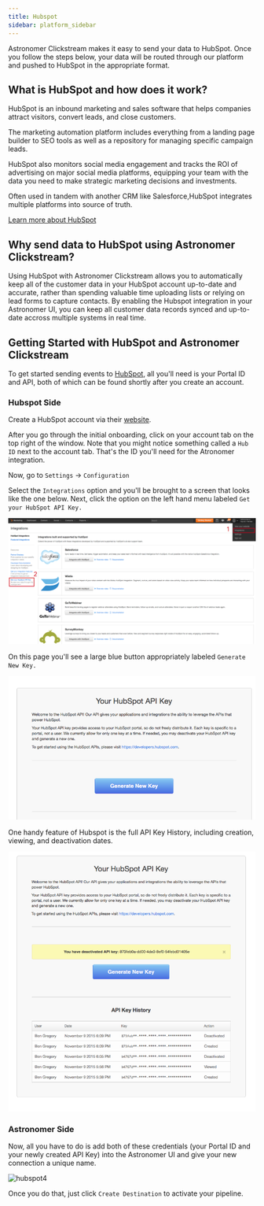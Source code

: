 ```yaml
---
title: Hubspot
sidebar: platform_sidebar
---
```

Astronomer Clickstream makes it easy to send your data to HubSpot. Once you follow the steps below, your data will be routed through our platform and pushed to HubSpot in the appropriate format. 

## What is HubSpot and how does it work?

HubSpot is an inbound marketing and sales software that helps companies attract visitors, convert leads, and close customers. 

The marketing automation platform includes everything from a landing page builder to SEO tools as well as a repository for managing specific campaign leads.

HubSpot also monitors social media engagement and tracks the ROI of advertising on major social media platforms, equipping your team with the data you need to make strategic marketing decisions and investments. 

Often used in tandem with another CRM like Salesforce,HubSpot integrates multiple platforms into source of truth. 

[Learn more about HubSpot](https://www.hubspot.com/)

## Why send data to HubSpot using Astronomer Clickstream?

Using HubSpot with Astronomer Clickstream allows you to automatically keep all of the customer data in your HubSpot account up-to-date and accurate, rather than spending valuable time uploading lists or relying on lead forms to capture contacts. By enabling the Hubspot integration in your Astronomer UI, you can keep all customer data records synced and up-to-date accross multiple systems in real time.

## Getting Started with HubSpot and Astronomer Clickstream

To get started sending events to [HubSpot](http://www.hubspot.com), all you'll need is your Portal ID and API, both of which can be found shortly after you create an account.

### Hubspot Side

Create a HubSpot account via their [website](http://www.hubspot.com). 

After you go through the initial onboarding, click on your account tab on the top right of the window. Note that you might notice something called a `Hub ID` next to the account tab. That's the ID you'll need for the Atronomer integration.

Now, go to `Settings` -> `Configuration`

Select the `Integrations` option and you'll be brought to a screen that looks like the one below. Next, click the option on the left hand menu labeled `Get your HubSpot API Key.`

![hubspot1](../../../images/hubspot1.png)

On this page you'll see a large blue button appropriately labeled `Generate New Key.` 

![hubspot2](../../../images/hubspot2.png)

One handy feature of Hubspot is the full API Key History, including creation, viewing, and deactivation dates.

![hubspot3](../../../images/hubspot3.png)

### Astronomer Side

Now, all you have to do is add both of these credentials (your Portal ID and your newly created API Key) into the Astronomer UI and give your new connection a unique name. 

![hubspot4](../../../images/hubspot4.gif)

Once you do that, just click `Create Destination` to activate your pipeline.